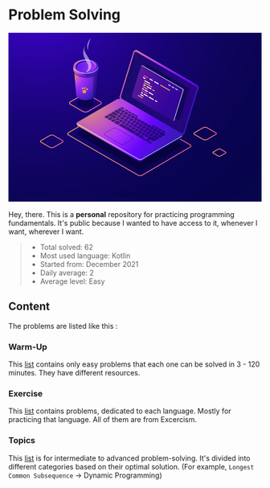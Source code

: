 # Problem Solving

![Header](media/pic01.jpg)

Hey, there. This is a **personal** repository for practicing programming fundamentals. It's public because I wanted to have access to it, whenever I want, wherever I want.

> - Total solved: 62
> - Most used language: Kotlin
> - Started from: December 2021
> - Daily average: 2
> - Average level: Easy

## Content

The problems are listed like this :

### Warm-Up

This [list](WarmUp.md) contains only easy problems that each one can be solved in 3 - 120 minutes. They have different resources.

### Exercise

This [list](Exercise.md) contains problems, dedicated to each language. Mostly for practicing that language. All of them are from Excercism.

### Topics

This [list](Topics.md) is for intermediate to advanced problem-solving. It's divided into different categories based on their optimal solution. (For example, `Longest Common Subsequence` -> Dynamic Programming)
